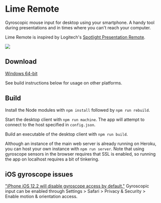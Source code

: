 # Lime Remote

Gyroscopic mouse input for desktop using your smartphone.
A handy tool during presentations and in times where you can't reach your computer.

Lime Remote is inspired by Logitech's [Spotlight Presentation Remote](https://www.logitech.com/en-us/product/spotlight-presentation-remote).

![](Lime_Remote.gif)

## Download

[Windows 64-bit](https://github.com/carlenlund/lime-remote/releases/download/v0.1.1/limeremote-win32-x64-v0.1.1.zip)

See build instructions below for usage on other platforms.

## Build

Install the Node modules with `npm install` followed by `npm run rebuild`.

Start the desktop client with `npm run machine`. The app will attempt to connect to the host specified in `config.json`.

Build an executable of the desktop client with `npm run build`.

Although an instance of the main web server is already running on Heroku, you can host your own instance with `npm run server`.
Note that using gyroscope sensors in the browser requires that SSL is enabled, so running the app on localhost requires a bit of tinkering.

## iOS gyroscope issues

["iPhone iOS 12.2 will disable gyroscope access by default."](https://discourse.threejs.org/t/iphone-ios-12-2-will-disable-gyroscope-access-by-default/6579)
Gyroscopic input can be enabled through Settings > Safari > Privacy & Security > Enable motion & orientation access.
